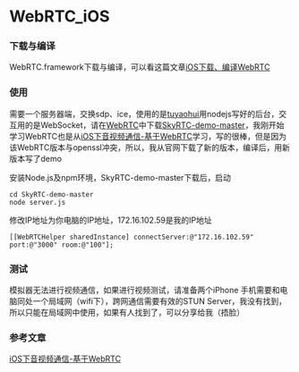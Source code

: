# WebRTC_iOS

### 下载与编译
WebRTC.framework下载与编译，可以看这篇文章[iOS下载、编译WebRTC](http://www.jianshu.com/p/64bd7f5b18b1)

### 使用

需要一个服务器端，交换sdp、ice，使用的是[tuyaohui](https://github.com/tuyaohui)用nodejs写好的后台，交互用的是WebSocket，请在[WebRTC](https://github.com/tuyaohui/WebRTC_iOS)中下载[SkyRTC-demo-master](https://github.com/tuyaohui/WebRTC_iOS/tree/master/iOS下音视频通信的实现-基于WebRTC/Server%26WebClient)，我刚开始学习WebRTC也是从[iOS下音视频通信-基于WebRTC](http://www.jianshu.com/p/c49da1d93df4)学习，写的很棒，但是因为该WebRTC版本与openssl冲突，所以，我从官网下载了新的版本，编译后，用新版本写了demo

安装Node.js及npm环境，SkyRTC-demo-master下载后，启动
```
cd SkyRTC-demo-master
node server.js
```

修改IP地址为你电脑的IP地址，172.16.102.59是我的IP地址
```
[[WebRTCHelper sharedInstance] connectServer:@"172.16.102.59" port:@"3000" room:@"100"];
```

### 测试

模拟器无法进行视频通信，如果进行视频测试，请准备两个iPhone
手机需要和电脑同处一个局域网（wifi下），跨网通信需要有效的STUN Server，我没有找到，所以只能在局域网中使用，如果有人找到了，可以分享给我（捂脸）

### 参考文章
[iOS下音视频通信-基于WebRTC](http://www.jianshu.com/p/c49da1d93df4)

